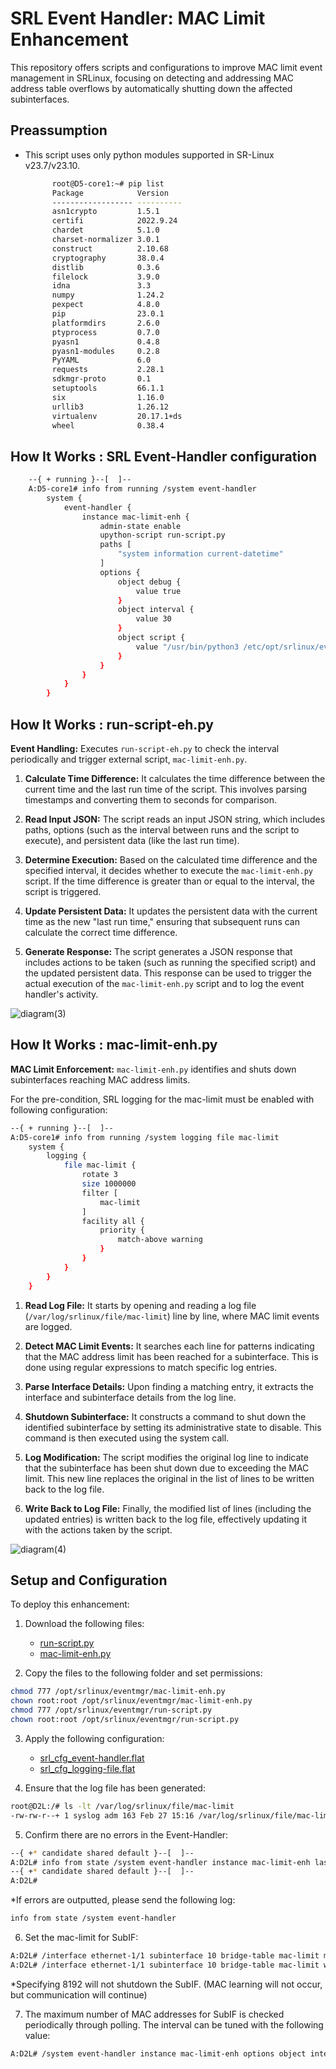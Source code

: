 # SRL Event Handler: MAC Limit Enhancement

This repository offers scripts and configurations to improve MAC limit event management in SRLinux, focusing on detecting and addressing MAC address table overflows by automatically shutting down the affected subinterfaces.
## Preassumption
- This script uses only python modules supported in SR-Linux v23.7/v23.10.
  ~~~bash
        root@D5-core1:~# pip list
        Package            Version
        ------------------ ----------
        asn1crypto         1.5.1
        certifi            2022.9.24
        chardet            5.1.0
        charset-normalizer 3.0.1
        construct          2.10.68
        cryptography       38.0.4
        distlib            0.3.6
        filelock           3.9.0
        idna               3.3
        numpy              1.24.2
        pexpect            4.8.0
        pip                23.0.1
        platformdirs       2.6.0
        ptyprocess         0.7.0
        pyasn1             0.4.8
        pyasn1-modules     0.2.8
        PyYAML             6.0
        requests           2.28.1
        sdkmgr-proto       0.1
        setuptools         66.1.1
        six                1.16.0
        urllib3            1.26.12
        virtualenv         20.17.1+ds
        wheel              0.38.4
  ~~~

## How It Works : SRL Event-Handler configuration

~~~bash
    --{ + running }--[  ]--
    A:D5-core1# info from running /system event-handler
        system {
            event-handler {
                instance mac-limit-enh {
                    admin-state enable
                    upython-script run-script.py
                    paths [
                        "system information current-datetime"
                    ]
                    options {
                        object debug {
                            value true
                        }
                        object interval {
                            value 30
                        }
                        object script {
                            value "/usr/bin/python3 /etc/opt/srlinux/eventmgr/mac-limit-enh.py"
                        }
                    }
                }
            }
        }
~~~

## How It Works : run-script-eh.py
**Event Handling:** Executes `run-script-eh.py` to check the interval periodically and trigger external script, `mac-limit-enh.py`.

1. **Calculate Time Difference:** It calculates the time difference between the current time and the last run time of the script. This involves parsing timestamps and converting them to seconds for comparison.

2. **Read Input JSON:** The script reads an input JSON string, which includes paths, options (such as the interval between runs and the script to execute), and persistent data (like the last run time).

3. **Determine Execution:** Based on the calculated time difference and the specified interval, it decides whether to execute the `mac-limit-enh.py` script. If the time difference is greater than or equal to the interval, the script is triggered.

4. **Update Persistent Data:** It updates the persistent data with the current time as the new "last run time," ensuring that subsequent runs can calculate the correct time difference.

5. **Generate Response:** The script generates a JSON response that includes actions to be taken (such as running the specified script) and the updated persistent data. This response can be used to trigger the actual execution of the `mac-limit-enh.py` script and to log the event handler's activity.

![diagram(3)](https://github.com/saogawa/srl-event-handler/assets/35554139/aa5f532a-aee5-4f86-a5af-b10a45be58ac)


## How It Works : mac-limit-enh.py
**MAC Limit Enforcement:** `mac-limit-enh.py` identifies and shuts down subinterfaces reaching MAC address limits.

For the pre-condition, SRL logging for the mac-limit must be enabled with following configuration:

~~~bash
--{ + running }--[  ]--
A:D5-core1# info from running /system logging file mac-limit
    system {
        logging {
            file mac-limit {
                rotate 3
                size 1000000
                filter [
                    mac-limit
                ]
                facility all {
                    priority {
                        match-above warning
                    }
                }
            }
        }
    }
~~~


1. **Read Log File:** It starts by opening and reading a log file (`/var/log/srlinux/file/mac-limit`) line by line, where MAC limit events are logged.

2. **Detect MAC Limit Events:** It searches each line for patterns indicating that the MAC address limit has been reached for a subinterface. This is done using regular expressions to match specific log entries.

3. **Parse Interface Details:** Upon finding a matching entry, it extracts the interface and subinterface details from the log line.

4. **Shutdown Subinterface:** It constructs a command to shut down the identified subinterface by setting its administrative state to disable. This command is then executed using the system call.

5. **Log Modification:** The script modifies the original log line to indicate that the subinterface has been shut down due to exceeding the MAC limit. This new line replaces the original in the list of lines to be written back to the log file.

6. **Write Back to Log File:** Finally, the modified list of lines (including the updated entries) is written back to the log file, effectively updating it with the actions taken by the script.

![diagram(4)](https://github.com/saogawa/srl-event-handler/assets/35554139/66a7502a-f6ce-4055-9d8d-1de3881045bd)



## Setup and Configuration

To deploy this enhancement:

1. Download the following files:
   - [run-script.py](https://github.com/saogawa/srl-event-handler/blob/main/mac-limit-enh/run-script.py)
   - [mac-limit-enh.py](https://github.com/saogawa/srl-event-handler/blob/main/mac-limit-enh/mac-limit-enh.py)

2. Copy the files to the following folder and set permissions:

```bash
chmod 777 /opt/srlinux/eventmgr/mac-limit-enh.py
chown root:root /opt/srlinux/eventmgr/mac-limit-enh.py
chmod 777 /opt/srlinux/eventmgr/run-script.py
chown root:root /opt/srlinux/eventmgr/run-script.py
```

3. Apply the following configuration:

   - [srl_cfg_event-handler.flat](https://github.com/saogawa/srl-event-handler/blob/main/mac-limit-enh/srl_cfg_event-handler.flat)
   - [srl_cfg_logging-file.flat](https://github.com/saogawa/srl-event-handler/blob/main/mac-limit-enh/srl_cfg_logging-file.flat)

4. Ensure that the log file has been generated:

```bash
root@D2L:/# ls -lt /var/log/srlinux/file/mac-limit
-rw-rw-r--+ 1 syslog adm 163 Feb 27 15:16 /var/log/srlinux/file/mac-limit
```

5. Confirm there are no errors in the Event-Handler:

```bash
--{ +* candidate shared default }--[  ]--
A:D2L# info from state /system event-handler instance mac-limit-enh last-errored-execution
--{ +* candidate shared default }--[  ]--
A:D2L#
```

*If errors are outputted, please send the following log:
```bash
info from state /system event-handler
```

6. Set the mac-limit for SubIF:

```bash
A:D2L# /interface ethernet-1/1 subinterface 10 bridge-table mac-limit maximum-entries <1-8192>
A:D2L# /interface ethernet-1/1 subinterface 10 bridge-table mac-limit warning-threshold-pct 100 maximum-entries
```

*Specifying 8192 will not shutdown the SubIF. (MAC learning will not occur, but communication will continue)

7. The maximum number of MAC addresses for SubIF is checked periodically through polling. The interval can be tuned with the following value:

```bash
A:D2L# /system event-handler instance mac-limit-enh options object interval value 60
```

